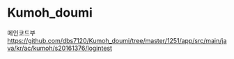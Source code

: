 # Kumoh_doumi

메인코드부
https://github.com/dbs7120/Kumoh_doumi/tree/master/1251/app/src/main/java/kr/ac/kumoh/s20161376/logintest

